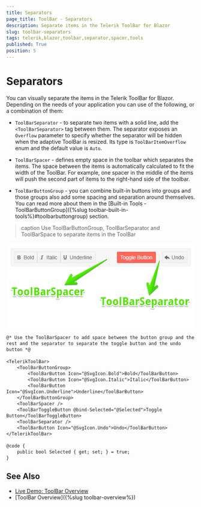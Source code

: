 ```yaml
---
title: Separators
page_title: ToolBar - Separators
description: Separate items in the Telerik ToolBar for Blazor
slug: toolbar-separators
tags: telerik,blazor,toolbar,separator,spacer,tools
published: True
position: 5
---
```


# Separators

You can visually separate the items in the Telerik ToolBar for Blazor. Depending on the needs of your application you can use of the following, or a combination of them:

* `ToolBarSeparator` - to separate two items with a solid line, add the `<ToolBarSeparator>` tag between them. The separator exposes an `Overflow` parameter to specify whether the separator will be hidden when the adaptive ToolBar is resized. Its type is `ToolBarItemOverflow` enum and the default value is `Auto`.

* `ToolBarSpacer` - defines empty space in the toolbar which separates the items. The space between the items is automatically calculated to fit the width of the ToolBar. For example, one spacer in the middle of the items will push the second part of items to the right-hand side of the toolbar.

* `ToolBarButtonGroup` - you can combine built-in buttons into groups and those groups also add some spacing and separation around themselves. You can read more about them in the [Built-in Tools - ToolBarButtonGroup]({%slug toolbar-built-in-tools%}#toolbarbuttongroup) section.


>caption Use ToolBarButtonGroup, ToolBarSeparator and ToolBarSpace to separate items in the ToolBar

![toolbar spacers](images/toolbar-separators.png)

````RAZOR
@* Use the ToolBarSpacer to add space between the button group and the rest and the separator to separate the toggle button and the undo button *@

<TelerikToolBar>
    <ToolBarButtonGroup>
        <ToolBarButton Icon="@SvgIcon.Bold">Bold</ToolBarButton>
        <ToolBarButton Icon="@SvgIcon.Italic">Italic</ToolBarButton>
        <ToolBarButton Icon="@SvgIcon.Underline">Underline</ToolBarButton>
    </ToolBarButtonGroup>
    <ToolBarSpacer />
    <ToolBarToggleButton @bind-Selected="@Selected">Toggle Button</ToolBarToggleButton>
    <ToolBarSeparator />
    <ToolBarButton Icon="@SvgIcon.Undo">Undo</ToolBarButton>
</TelerikToolBar>

@code {
    public bool Selected { get; set; } = true;
}
````

## See Also

  * [Live Demo: ToolBar Overview](https://demos.telerik.com/blazor-ui/toolbar/overview)
  * [ToolBar Overview]({%slug toolbar-overview%})

